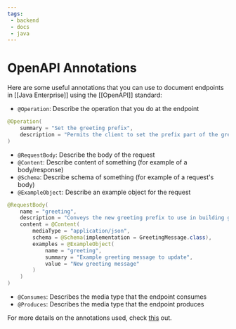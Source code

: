 ```yaml
---
tags: 
 - backend
 - docs
 - java
---
```


# OpenAPI Annotations

Here are some useful annotations that you can use to document endpoints in [[Java Enterprise]] using the [[OpenAPI]] standard:
- `@Operation`: Describe the operation that you do at the endpoint
```java
@Operation(
	summary = "Set the greeting prefix", 
	description = "Permits the client to set the prefix part of the greeting (\"Hello\")"
)
```
- `@RequestBody`: Describe the body of the request
- `@Content`: Describe content of something (for example of a body/response)
- `@Schema`: Describe schema of something (for example of a request's body)
- `@ExampleObject`: Describe an example object for the request
```java
@RequestBody( 
	name = "greeting", 
	description = "Conveys the new greeting prefix to use in building greetings", 
	content = @Content( 
		mediaType = "application/json", 
		schema = @Schema(implementation = GreetingMessage.class), 
		examples = @ExampleObject( 
			name = "greeting", 
			summary = "Example greeting message to update", 
			value = "New greeting message"
		)
	)
)
```
- `@Consumes`: Describes the media type that the endpoint consumes
- `@Produces`: Describes the media type that the endpoint produces

For more details on the annotations used, check [this](https://download.eclipse.org/microprofile/microprofile-open-api-3.0/microprofile-openapi-spec-3.0.html#_detailed_usage_of_key_annotations) out.
